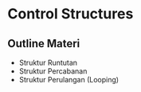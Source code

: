 # Control Structures

## Outline Materi

- Struktur Runtutan
- Struktur Percabanan
- Struktur Perulangan (Looping)